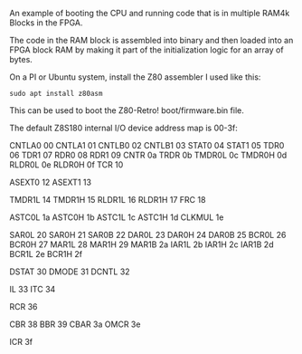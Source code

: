 
An example of booting the CPU and running code that is in multiple
RAM4k Blocks in the FPGA.

The code in the RAM block is assembled into binary and then loaded into
an FPGA block RAM by making it part of the initialization logic for an
array of bytes.

On a PI or Ubuntu system, install the Z80 assembler I used like this:

```
sudo apt install z80asm
```

This can be used to boot the Z80-Retro! boot/firmware.bin file.

The default Z8S180 internal I/O device address map is 00-3f:

CNTLA0	00
CNTLA1	01
CNTLB0	02
CNTLB1	03
STAT0	04
STAT1	05
TDR0	06
TDR1	07
RDR0	08
RDR1	09
CNTR	0a
TRDR	0b
TMDR0L	0c
TMDR0H	0d
RLDR0L	0e
RLDR0H	0f
TCR		10

ASEXT0	12
ASEXT1	13

TMDR1L	14
TMDR1H	15
RLDR1L	16
RLDR1H	17
FRC		18

ASTC0L	1a
ASTC0H	1b
ASTC1L	1c
ASTC1H	1d
CLKMUL	1e

SAR0L	20
SAR0H	21
SAR0B	22
DAR0L	23
DAR0H	24
DAR0B	25
BCR0L	26
BCR0H	27
MAR1L	28
MAR1H	29
MAR1B	2a
IAR1L	2b
IAR1H	2c
IAR1B	2d
BCR1L	2e
BCR1H	2f

DSTAT	30
DMODE	31
DCNTL	32

IL		33
ITC		34

RCR		36

CBR		38
BBR		39
CBAR	3a
OMCR	3e

ICR		3f

